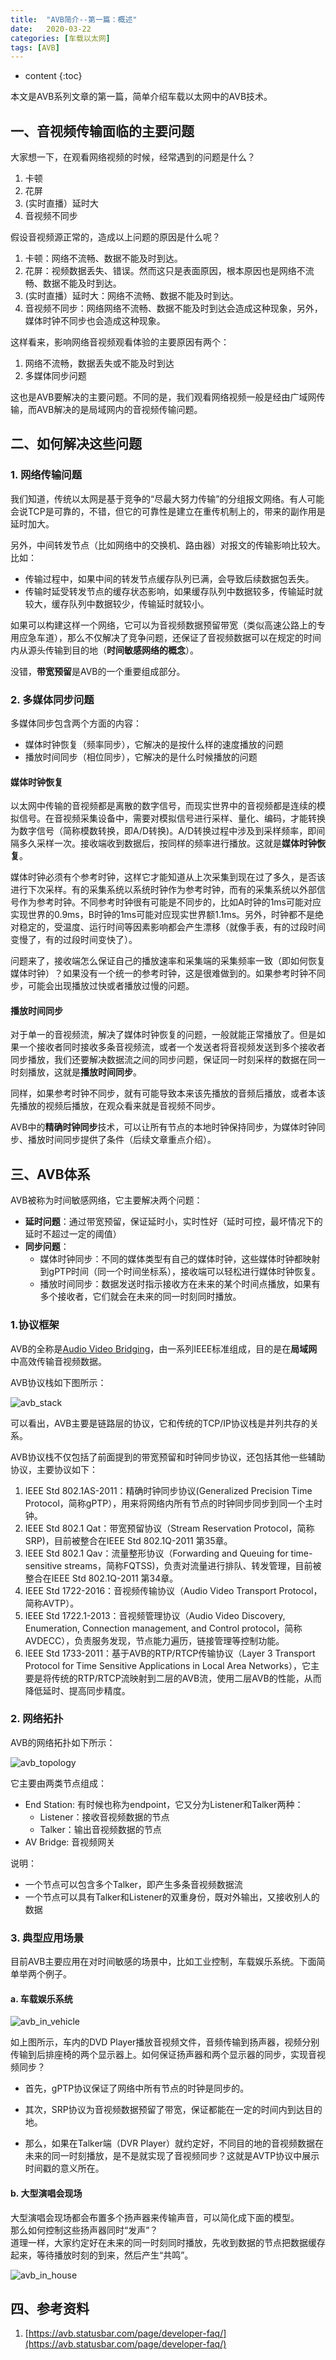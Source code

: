 ```yaml
---
title:  "AVB简介--第一篇：概述"  
date:   2020-03-22  
categories: [车载以太网]
tags: [AVB]
---
```


* content
{:toc}

本文是AVB系列文章的第一篇，简单介绍车载以太网中的AVB技术。 




## 一、音视频传输面临的主要问题 ##


大家想一下，在观看网络视频的时候，经常遇到的问题是什么？  

1. 卡顿
2. 花屏
3. (实时直播）延时大
4. 音视频不同步

假设音视频源正常的，造成以上问题的原因是什么呢？

1. 卡顿：网络不流畅、数据不能及时到达。
2. 花屏：视频数据丢失、错误。然而这只是表面原因，根本原因也是网络不流畅、数据不能及时到达。
3. (实时直播）延时大：网络不流畅、数据不能及时到达。
4. 音视频不同步：网络网络不流畅、数据不能及时到达会造成这种现象，另外，媒体时钟不同步也会造成这种现象。

这样看来，影响网络音视频观看体验的主要原因有两个：

1. 网络不流畅，数据丢失或不能及时到达
2. 多媒体同步问题

这也是AVB要解决的主要问题。不同的是，我们观看网络视频一般是经由广域网传输，而AVB解决的是局域网内的音视频传输问题。

## 二、如何解决这些问题 ##

### 1. 网络传输问题 ###

我们知道，传统以太网是基于竞争的“尽最大努力传输”的分组报文网络。有人可能会说TCP是可靠的，不错，但它的可靠性是建立在重传机制上的，带来的副作用是延时加大。  

另外，中间转发节点（比如网络中的交换机、路由器）对报文的传输影响比较大。比如：
- 传输过程中，如果中间的转发节点缓存队列已满，会导致后续数据包丢失。
- 传输时延受转发节点的缓存状态影响，如果缓存队列中数据较多，传输延时就较大，缓存队列中数据较少，传输延时就较小。

如果可以构建这样一个网络，它可以为音视频数据预留带宽（类似高速公路上的专用应急车道），那么不仅解决了竞争问题，还保证了音视频数据可以在规定的时间内从源头传输到目的地（**时间敏感网络的概念**）。

没错，**带宽预留**是AVB的一个重要组成部分。
### 2. 多媒体同步问题 ###

多媒体同步包含两个方面的内容：
- 媒体时钟恢复（频率同步），它解决的是按什么样的速度播放的问题
- 播放时间同步（相位同步），它解决的是什么时候播放的问题

#### **媒体时钟恢复** ####

以太网中传输的音视频都是离散的数字信号，而现实世界中的音视频都是连续的模拟信号。在音视频采集设备中，需要对模拟信号进行采样、量化、编码，才能转换为数字信号（简称模数转换，即A/D转换)。A/D转换过程中涉及到采样频率，即间隔多久采样一次。接收端收到数据后，按同样的频率进行播放。这就是**媒体时钟恢复**。

媒体时钟必须有个参考时钟，这样它才能知道从上次采集到现在过了多久，是否该进行下次采样。有的采集系统以系统时钟作为参考时钟，而有的采集系统以外部信号作为参考时钟。不同参考时钟很有可能是不同步的，比如A时钟的1ms可能对应实现世界的0.9ms，B时钟的1ms可能对应现实世界额1.1ms。另外，时钟都不是绝对稳定的，受温度、运行时间等因素影响都会产生漂移（就像手表，有的过段时间变慢了，有的过段时间变快了）。

问题来了，接收端怎么保证自己的播放速率和采集端的采集频率一致（即如何恢复媒体时钟）？如果没有一个统一的参考时钟，这是很难做到的。如果参考时钟不同步，可能会出现播放过快或者播放过慢的问题。

#### **播放时间同步** ####

对于单一的音视频流，解决了媒体时钟恢复的问题，一般就能正常播放了。但是如果一个接收者同时接收多条音视频流，或者一个发送者将音视频发送到多个接收者同步播放，我们还要解决数据流之间的同步问题，保证同一时刻采样的数据在同一时刻播放，这就是**播放时间同步**。

同样，如果参考时钟不同步，就有可能导致本来该先播放的音频后播放，或者本该先播放的视频后播放，在观众看来就是音视频不同步。


AVB中的**精确时钟同步**技术，可以让所有节点的本地时钟保持同步，为媒体时钟同步、播放时间同步提供了条件（后续文章重点介绍）。

## 三、AVB体系 ##

AVB被称为时间敏感网络，它主要解决两个问题：

- **延时问题**：通过带宽预留，保证延时小，实时性好（延时可控，最坏情况下的延时不超过一定的阈值）
- **同步问题**：
	- 媒体时钟同步：不同的媒体类型有自己的媒体时钟，这些媒体时钟都映射到gPTP时间（同一个时间坐标系），接收端可以轻松进行媒体时钟恢复。
	- 播放时间同步：数据发送时指示接收方在未来的某个时间点播放，如果有多个接收者，它们就会在未来的同一时刻同时播放。

### 1.协议框架 ###

AVB的全称是[Audio Video Bridging](http://en.wikipedia.org/wiki/Audio_Video_Bridging)，由一系列IEEE标准组成，目的是在**局域网**中高效传输音视频数据。

AVB协议栈如下图所示：



![avb_stack](/2020-03-22-AVB_summury/avb_stack.png?raw=true)




可以看出，AVB主要是链路层的协议，它和传统的TCP/IP协议栈是并列共存的关系。

AVB协议栈不仅包括了前面提到的带宽预留和时钟同步协议，还包括其他一些辅助协议，主要协议如下：

1. IEEE Std 802.1AS-2011：精确时钟同步协议(Generalized Precision Time Protocol，简称gPTP），用来将网络内所有节点的时钟同步同步到同一个主时钟。
2. IEEE Std 802.1 Qat：带宽预留协议（Stream Reservation Protocol，简称SRP)，目前被整合在IEEE Std 802.1Q-2011 第35章。
3. IEEE Std 802.1 Qav：流量整形协议（Forwarding and Queuing for time-sensitive streams，简称FQTSS)，负责对流量进行排队、转发管理，目前被整合在IEEE Std 802.1Q-2011 第34章。
4. IEEE Std 1722-2016：音视频传输协议（Audio Video Transport Protocol，简称AVTP）。
5. IEEE Std 1722.1-2013：音视频管理协议（Audio Video Discovery, Enumeration, Connection management, and Control protocol，简称AVDECC），负责服务发现，节点能力遍历，链接管理等控制功能。
6. IEEE Std 1733-2011：基于AVB的RTP/RTCP传输协议（Layer 3 Transport Protocol for Time Sensitive Applications in Local Area Networks），它主要是将传统的RTP/RTCP流映射到二层的AVB流，使用二层AVB的性能，从而降低延时、提高同步精度。

### 2. 网络拓扑 ###

AVB的网络拓扑如下所示：



![avb_topology](/2020-03-22-AVB_summury/avb_topology.jpg?raw=true)



它主要由两类节点组成：

- End Station: 有时候也称为endpoint，它又分为Listener和Talker两种：
  - Listener：接收音视频数据的节点
  - Talker：输出音视频数据的节点
- AV Bridge: 音视频网关

说明：

- 一个节点可以包含多个Talker，即产生多条音视频数据流
- 一个节点可以具有Talker和Listener的双重身份，既对外输出，又接收别人的数据



### 3. 典型应用场景 ###

目前AVB主要应用在对时间敏感的场景中，比如工业控制，车载娱乐系统。下面简单举两个例子。

#### **a. 车载娱乐系统** ####


![avb_in_vehicle](/2020-03-22-AVB_summury/avb_in_vehicle.png?raw=true)  

如上图所示，车内的DVD Player播放音视频文件，音频传输到扬声器，视频分别传输到后排座椅的两个显示器上。如何保证扬声器和两个显示器的同步，实现音视频同步？

- 首先，gPTP协议保证了网络中所有节点的时钟是同步的。

- 其次，SRP协议为音视频数据预留了带宽，保证都能在一定的时间内到达目的地。

- 那么，如果在Talker端（DVR Player）就约定好，不同目的地的音视频数据在未来的同一时刻播放，是不是就实现了音视频同步？这就是AVTP协议中展示时间戳的意义所在。




#### **b. 大型演唱会现场** ####

大型演唱会现场都会布置多个扬声器来传输声音，可以简化成下面的模型。  
那么如何控制这些扬声器同时“发声”？  
道理一样，大家约定好在未来的同一时刻同时播放，先收到数据的节点把数据缓存起来，等待播放时刻的到来，然后产生“共鸣”。



![avb_in_house](/2020-03-22-AVB_summury/avb_in_house.png?raw=true)




## 四、参考资料 ##

1. [https://avb.statusbar.com/page/developer-faq/](https://avb.statusbar.com/page/developer-faq/)
